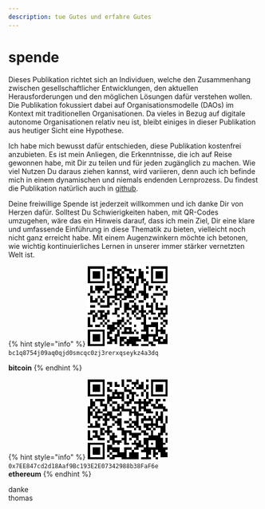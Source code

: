 ```yaml
---
description: tue Gutes und erfahre Gutes
---
```


# spende

Dieses Publikation richtet sich an Individuen, welche den Zusammenhang zwischen gesellschaftlicher Entwicklungen, den aktuellen Herausforderungen und den möglichen Lösungen dafür verstehen wollen. Die Publikation fokussiert dabei auf Organisationsmodelle (DAOs) im Kontext mit traditionellen Organisationen. Da vieles in Bezug auf digitale autonome Organisationen relativ neu ist, bleibt einiges in dieser Publikation aus heutiger Sicht eine Hypothese.

Ich habe mich bewusst dafür entschieden, diese Publikation kostenfrei anzubieten. Es ist mein Anliegen, die Erkenntnisse, die ich auf Reise gewonnen habe, mit Dir zu teilen und für jeden zugänglich zu machen. Wie viel Nutzen Du daraus ziehen kannst, wird variieren, denn auch ich befinde mich in einem dynamischen und niemals endenden Lernprozess. Du findest die Publikation natürlich auch in [github](https://github.com/DAOminds/book).

Deine freiwillige Spende ist jederzeit willkommen und ich danke Dir von Herzen dafür. Solltest Du Schwierigkeiten haben, mit QR-Codes umzugehen, wäre das ein Hinweis darauf, dass ich mein Ziel, Dir eine klare und umfassende Einführung in diese Thematik zu bieten, vielleicht noch nicht ganz erreicht habe. Mit einem Augenzwinkern möchte ich betonen, wie wichtig kontinuierliches Lernen in unserer immer stärker vernetzten Welt ist.



{% hint style="info" %}
![](<.gitbook/assets/Screenshot 2023-07-12 at 10.21.24 (1).png>) `bc1q8754j09aq0qjd0smcqc0zj3rerxqseykz4a3dq`

**bitcoin**
{% endhint %}

{% hint style="info" %}
![](<.gitbook/assets/Screenshot 2023-07-12 at 10.20.22 (2).png>) `0x7EE847cd2d18Aaf9Bc193E2E07342988b38FaF6e`\
**ethereum**
{% endhint %}



danke\
thomas
